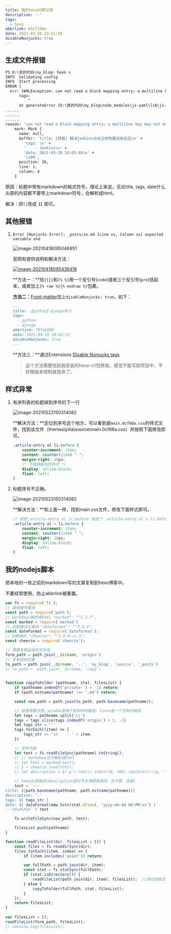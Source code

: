 ```yaml
---
title: 我的hexo问题记录
description: '-'
tags:
  - hexo
abbrlink: 63cf15be
date: 2021-03-29 23:51:50
disableNunjucks: true
---
```




## 生成文件报错

```bash
PS D:\我的代码\my_blog> hexo s
INFO  Validating config
INFO  Start processing
ERROR {
  err: YAMLException: can not read a block mapping entry; a multiline key may not be an implicit key at line 2, column 5:
      tags:
          ^
      at generateError (D:\我的代码\my_blog\node_modules\js-yaml\lib\js-yaml\loader.js:167:10)
......
......
......
reason: 'can not read a block mapping entry; a multiline key may not be an implicit key',
    mark: Mark {
      name: null,
      buffer: 'title: [转载] 解决jenkins点击立即构建没有反应\n' +
        'tags: \n' +
        '    - Jenkins\n' +
        'date: 2021-03-28 18:05:48\n' +
        '\x00',
      position: 36,
      line: 1,
      column: 4
    }
```

原因：标题中带有markdown的格式符号，理论上来说，无论title, tags, date什么头部的内容都不要带上markdown符号，会解析成html。

解决：把`[]`改成`【】`即可。



## 其他报错

1. `Error [Nunjucks Error]: _posts/xx.md [Line xx, Column xx] expected variable end`

   ![image-20210418095046951](http://blog.cdn.ionluo.cn/blog/image-20210418095046951.png)

   官网有提供说明和解决方法：

   [![image-20210418095436416](http://blog.cdn.ionluo.cn/blog/image-20210418095436416.png)](https://hexo.io/docs/troubleshooting.html)

   **方法一：**给`{{}}`和`{% %}`用一个反引号(`code`)或者三个反引号(`pre`)括起来，或者加上`{% raw %}{% endraw %}`包裹。

   **方法二：**[Front-matter](https://hexo.io/docs/front-matter)加上`disableNunjucks: true`，如下：

   ```markdown
   ---
   title: 【python】django学习
   tags:
     - python
     - django
   abbrlink: 79fab809
   date: 2021-04-15 18:02:23
   disableNunjucks: true
   ---
   ```

   **方法三：**通过Extensions [Disable Nunjucks tags](https://hexo.io/api/renderer#Disable-Nunjucks-tags)

   > 这个方法需要找到我安装的hexo-cli包修改，感觉不能写到项目中，不好做版本控制就放弃了。



## 样式异常

1. 有序列表的标题掉到序号的下一行

   ![image-20210523150314082](http://blog.cdn.ionluo.cn/blog/image-20210523150314082.png)

   **解决方法：**定位到序号这个地方，可以看到是`main.0cf68a.css`的样式文件，找到该文件（themes\yilia\source\main.0cf68a.css）并按照下面修改即可。

   ```css
   .article-entry ol li:before {
       counter-increment: item;
       content: counter(item) ".";
       margin-right: 10px;
       /* 下面是新加的样式 */
       display: inline-block;
       float: left;
   }
   ```

2. 标题序号不正确。

   ![image-20210523150314082](http://blog.cdn.ionluo.cn/blog/image-20210523150314082.png)

   **解决方法：**和上面一样，找到main.css文件，修改下面样式即可。

   ````css
   /* 即把.article-entry ol li:before 改成了 .article-entry ol > li:before */
   .article-entry ol > li:before {
       counter-increment: item;
       content: counter(item) ".";
       margin-right: 10px;
       display: inline-block;
       float: left;
   }
   ````

   

## 我的nodejs脚本

把本地的一些之前的markdown写的文章复制到hexo博客中。

不要经常使用，防止abbrlink被重置。

```javascript
var fs = require('fs');
// 路径操作模块
const path = require('path');
// markdown解析成html "marked": "^1.2.7",
const marked = require('marked')
// 日期格式化模块 "dateformat": "^3.0.3",
const dateFormat = require('dateformat');
// DOM操作 "cheerio": "^1.0.0-rc.5",
const cheerio = require('cheerio');

// 需要复制出来的文件夹
form_path = path.join(__dirname, 'origin')
// 复制目标位置
to_path = path.join(__dirname, '..', 'my_blog', 'source', '_posts')
// to_path =  path.join(__dirname, 'copy')

 
function copyToFolder (pathname, stat, filesList) {
    if (pathname.indexOf('private-') > -1) return;
    if (path.extname(pathname) !== '.md') return;

    const new_path = path.join(to_path, path.basename(pathname));

    // 这里需要注意，window是两个反斜杆的路径，linux是一个正斜杆路径
    let tags = pathname.split('\\')
    tags = tags.slice(tags.indexOf('origin') + 1, -1)
    let tags_str = ''
    tags.forEach((item) => {
        tags_str += '\n    - ' + item;
    })

    // 文件内容
    let text = fs.readFileSync(pathname).toString();
    // // markdown文件解析成html
    // let html = marked(text);
    // $ = cheerio.load(html);
    // let description = $('p').text().substr(0, 300).replace(/>-/g, '').replace(/:/g, '').replace(/\n/g, '') || '';

    // hexo头部描述(description暂时不太清楚其规则，先不管，空着)
    text = `---
title: ${path.basename(pathname, path.extname(pathname))}
description: '-'
tags: ${ tags_str }
date: ${ dateFormat(new Date(stat.mtime), "yyyy-mm-dd HH:MM:ss") }
---\n\n\n\n` + text

    fs.writeFileSync(new_path, text);

    filesList.push(pathname)
}

function readFileList(dir, filesList = []) {
    const files = fs.readdirSync(dir);
    files.forEach((item, index) => {
        if (item.includes('asset')) return;

        var fullPath = path.join(dir, item);
        const stat = fs.statSync(fullPath);
        if (stat.isDirectory()) {      
            readFileList(path.join(dir, item), filesList);  //递归读取文件
        } else {  
            copyToFolder(fullPath, stat, filesList);      
        }        
    });
    return filesList;
}
 
var filesList = [];
readFileList(form_path, filesList);
// console.log(filesList);
```

